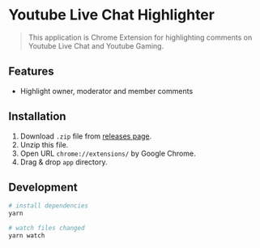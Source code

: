 # Youtube Live Chat Highlighter

> This application is Chrome Extension for highlighting comments on Youtube Live Chat and Youtube Gaming.

## Features
* Highlight owner, moderator and member comments

## Installation
1. Download `.zip` file from [releases page](https://github.com/fiahfy/youtube-live-chat-highlighter/releases).
2. Unzip this file.
3. Open URL `chrome://extensions/` by Google Chrome.
4. Drag & drop `app` directory.

## Development
``` bash
# install dependencies
yarn

# watch files changed
yarn watch
```

